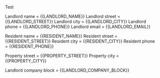 Test

Landlord name = {{LANDLORD_NAME}}
Landlord street = {{LANDLORD_STREET}}
Landlord city = {{LANDLORD_CITY}}
Landlord phone = {{LANDLORD_PHONE}}
Landlord email = {{LANDLORD_EMAIL}}

Resident name = {{RESIDENT_NAME}}
Resident street = {{RESIDENT_STREET}}
Resident city = {{RESIDENT_CITY}}
Resident phone = {{RESIDENT_PHONE}}

Property street = {{PROPERTY_STREET}}
Property city = {{PROPERTY_CITY}}

Landlord company block = {{LANDLORD_COMPANY_BLOCK}}
